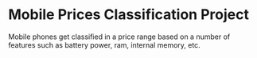 # Mobile Prices Classification Project

Mobile phones get classified in a price range based on a number of features such as
battery power, ram, internal memory, etc.